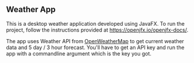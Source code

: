 ## Weather App

This is a desktop weather application developed using JavaFX. To run the project, follow the instructions provided at <a href="https://openjfx.io/openjfx-docs/">https://openjfx.io/openjfx-docs/</a>.

The app uses Weather API from <a href="https://openweathermap.org/api">OpenWeatherMap</a> to get current weather data and 5 day / 3 hour forecast. You'll have to get an API key and run the app with a commandline argument which is the key you got.
